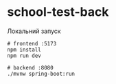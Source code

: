 # school-test-back

Локальний запуск
```
# frontend :5173
npm install
npm run dev

# backend :8080
./mvnw spring-boot:run
```
